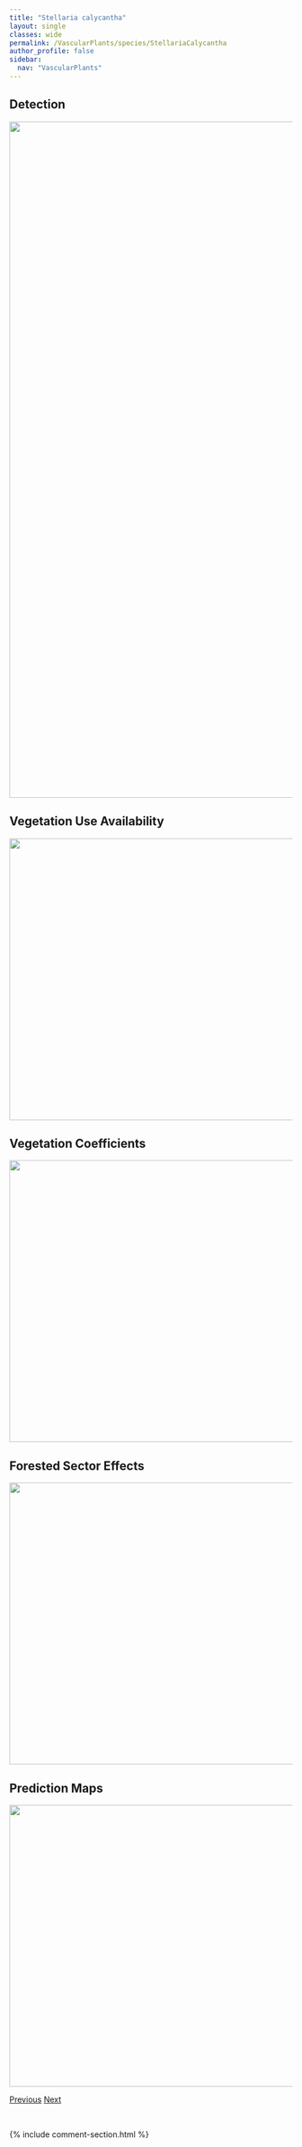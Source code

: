 ```yaml
---
title: "Stellaria calycantha"
layout: single
classes: wide
permalink: /VascularPlants/species/StellariaCalycantha
author_profile: false
sidebar:
  nav: "VascularPlants"
---
```


<h2>Detection</h2>

<a href="https://drive.google.com/uc?export=view&id=1eDbHbqKZSpKiKRveNeQMTneNNZAH-G0C">
<img src="https://drive.google.com/uc?export=view&id=1eDbHbqKZSpKiKRveNeQMTneNNZAH-G0C" height = "1200" width = "800">
</a>


<h2>Vegetation Use Availability</h2>

<a href="https://drive.google.com/uc?export=view&id=1WRM2LtgMxwwmgD3nosvZzNshrrXmfbas">
<img src="https://drive.google.com/uc?export=view&id=1WRM2LtgMxwwmgD3nosvZzNshrrXmfbas" height = "500" width = "1000">
</a>


<h2>Vegetation Coefficients</h2>

<a href="https://drive.google.com/uc?export=view&id=1R4wUieQyYokNgcoH50yNRkqnrxdMt13t">
<img src="https://drive.google.com/uc?export=view&id=1R4wUieQyYokNgcoH50yNRkqnrxdMt13t" height = "500" width = "1000">
</a>


<h2>Forested Sector Effects</h2>

<a href="https://drive.google.com/uc?export=view&id=1czwVPyANDHd-bRAa-0EK_bn1-IA_k5eD">
<img src="https://drive.google.com/uc?export=view&id=1czwVPyANDHd-bRAa-0EK_bn1-IA_k5eD" height = "500" width = "1000">
</a>


<h2>Prediction Maps</h2>

<a href="https://drive.google.com/uc?export=view&id=1A_yy52uMsSEMNMZM9Rl8d_Wl5JKVOE_v">
<img src="https://drive.google.com/uc?export=view&id=1A_yy52uMsSEMNMZM9Rl8d_Wl5JKVOE_v" height = "500" width = "1000">
</a>


<a href="/DevelopmentWebsite/VascularPlants/species/StellariaBorealis" class="pagination--pager" title="Stellaria borealis">Previous</a> <a href="/DevelopmentWebsite/VascularPlants/species/StellariaCrassifolia" class="pagination--pager" title="Stellaria crassifolia">Next</a>

<p>&nbsp;</p>

{% include comment-section.html %}

